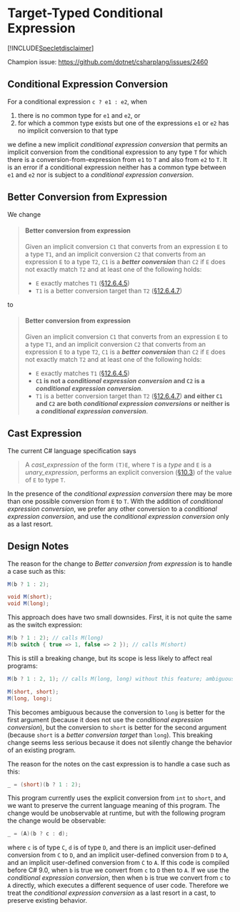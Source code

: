 # Target-Typed Conditional Expression

[!INCLUDE[Specletdisclaimer](../speclet-disclaimer.md)]

Champion issue: <https://github.com/dotnet/csharplang/issues/2460>

## Conditional Expression Conversion

For a conditional expression `c ? e1 : e2`, when

1. there is no common type for `e1` and `e2`, or
2. for which a common type exists but one of the expressions `e1` or `e2` has no implicit conversion to that type

we define a new implicit *conditional expression conversion* that permits an implicit conversion from the conditional expression to any type `T` for which there is a conversion-from-expression from `e1` to `T` and also from `e2` to `T`.  It is an error if a conditional expression neither has a common type between `e1` and `e2` nor is subject to a *conditional expression conversion*.

## Better Conversion from Expression

We change

> #### Better conversion from expression
> 
> Given an implicit conversion `C1` that converts from an expression `E` to a type `T1`, and an implicit conversion `C2` that converts from an expression `E` to a type `T2`, `C1` is a ***better conversion*** than `C2` if `E` does not exactly match `T2` and at least one of the following holds:
> 
> * `E` exactly matches `T1` ([§12.6.4.5](https://github.com/dotnet/csharpstandard/blob/draft-v8/standard/expressions.md#12645-better-conversion-from-expression))
> * `T1` is a better conversion target than `T2` ([§12.6.4.7](https://github.com/dotnet/csharpstandard/blob/draft-v8/standard/expressions.md#1264-better-conversion-target))

to

> #### Better conversion from expression
> 
> Given an implicit conversion `C1` that converts from an expression `E` to a type `T1`, and an implicit conversion `C2` that converts from an expression `E` to a type `T2`, `C1` is a ***better conversion*** than `C2` if `E` does not exactly match `T2` and at least one of the following holds:
> 
> * `E` exactly matches `T1` ([§12.6.4.5](https://github.com/dotnet/csharpstandard/blob/draft-v8/standard/expressions.md#12645-better-conversion-from-expression))
> * **`C1` is not a *conditional expression conversion* and `C2` is a *conditional expression conversion***.
> * `T1` is a better conversion target than `T2` ([§12.6.4.7](https://github.com/dotnet/csharpstandard/blob/draft-v8/standard/expressions.md#12647-better-conversion-target)) **and either `C1` and `C2` are both *conditional expression conversions* or neither is a *conditional expression conversion***.

## Cast Expression

The current C# language specification says

> A *cast_expression* of the form `(T)E`, where `T` is a *type* and `E` is a *unary_expression*, performs an explicit conversion ([§10.3](https://github.com/dotnet/csharpstandard/blob/draft-v8/standard/conversions.md#103-explicit-conversions)) of the value of `E` to type `T`.

In the presence of the *conditional expression conversion* there may be more than one possible conversion from `E` to `T`. With the addition of *conditional expression conversion*, we prefer any other conversion to a *conditional expression conversion*, and use the *conditional expression conversion* only as a last resort.

## Design Notes

The reason for the change to *Better conversion from expression* is to handle a case such as this:

```csharp
M(b ? 1 : 2);

void M(short);
void M(long);
```

This approach does have two small downsides.  First, it is not quite the same as the switch expression:

```csharp
M(b ? 1 : 2); // calls M(long)
M(b switch { true => 1, false => 2 }); // calls M(short)
```

This is still a breaking change, but its scope is less likely to affect real programs:

```csharp
M(b ? 1 : 2, 1); // calls M(long, long) without this feature; ambiguous with this feature.

M(short, short);
M(long, long);
```

This becomes ambiguous because the conversion to `long` is better for the first argument (because it does not use the *conditional expression conversion*), but the conversion to `short` is better for the second argument (because `short` is a *better conversion target* than `long`). This breaking change seems less serious because it does not silently change the behavior of an existing program.

The reason for the notes on the cast expression is to handle a case such as this:

```csharp
_ = (short)(b ? 1 : 2);
```

This program currently uses the explicit conversion from `int` to `short`, and we want to preserve the current language meaning of this program.  The change would be unobservable at runtime, but with the following program the change would be observable:

```csharp
_ = (A)(b ? c : d);
```

where `c` is of type `C`, `d` is of type `D`, and there is an implicit user-defined conversion from `C` to `D`, and an implicit user-defined conversion from `D` to `A`, and an implicit user-defined conversion from `C` to `A`. If this code is compiled before C# 9.0, when `b` is true we convert from `c` to `D` then to `A`. If we use the *conditional expression conversion*, then when `b` is true we convert from `c` to `A` directly, which executes a different sequence of user code. Therefore we treat the *conditional expression conversion* as a last resort in a cast, to preserve existing behavior.
